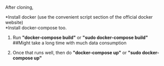 After cloning, 

*Install docker (use the convenient script section of the official docker website) <br>
*Install docker-compose too. 

1. Run <b>"docker-compose build"</b> or <b>"sudo docker-compose build"</b> <br>
##Might take a long time with much data consumption

2. Once that runs well, then do <b>"docker-compose up"</b> or <b>"sudo docker-compose up"</b>


